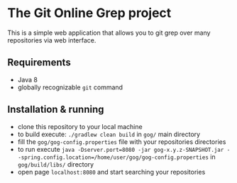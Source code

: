 # The Git Online Grep project

This is a simple web application that allows you to git grep over many repositories via web interface.

## Requirements
* Java 8
* globally recognizable `git` command

## Installation & running
* clone this repository to your local machine
* to build execute: `./gradlew clean build` in `gog/` main directory
* fill the `gog/gog-config.properties` file with your repositories directories
* to run execute `java -Dserver.port=8080 -jar gog-x.y.z-SNAPSHOT.jar --spring.config.location=/home/user/gog/gog-config.properties` in `gog/build/libs/` directory
* open page `localhost:8080` and start searching your repositories
